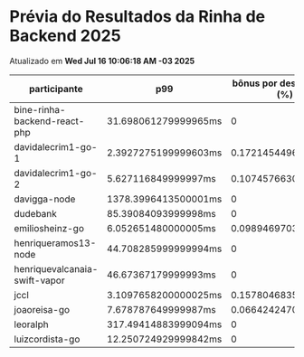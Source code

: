 # Prévia do Resultados da Rinha de Backend 2025
Atualizado em **Wed Jul 16 10:06:18 AM -03 2025**


| participante | p99 | bônus por desempenho (%) | multa ($) | lucro |
| -- | -- | -- | -- | -- |
|	bine-rinha-backend-react-php	|	31.698061279999965ms	|	0	|	106873.39774998295	|	198479.16724996833	|
|	davidalecrim1-go-1	|	2.3927275199999603ms	|	0.1721454496000008	|	88063.71875	|	206860.5304147622	|
|	davidalecrim1-go-2	|	5.627116849999997ms	|	0.10745766300000006	|	104337.093	|	225802.65893712477	|
|	davigga-node	|	1378.3996413500001ms	|	0	|	34584.359249999994	|	64228.09574999999	|
|	dudebank	|	85.39084093999998ms	|	0	|	108264.65649999998	|	201062.93349999998	|
|	emiliosheinz-go	|	6.052651480000005ms	|	0.0989469703999999	|	81804.27324999028	|	175048.75033243993	|
|	henriqueramos13-node	|	44.708285999999994ms	|	0	|	60470.81249999999	|	112302.9375	|
|	henriquevalcanaia-swift-vapor	|	46.67367179999993ms	|	0	|	34949.32524999809	|	64905.88974999645	|
|	jccl	|	3.1097658200000025ms	|	0.15780468359999997	|	25774.330749999997	|	59487.500275729995	|
|	joaoreisa-go	|	7.678787649999987ms	|	0.06642424700000026	|	0	|	332386.04730376054	|
|	leoralph	|	317.49414883999094ms	|	0	|	64073.820999999996	|	118994.239	|
|	luizcordista-go	|	12.250724929999842ms	|	0	|	0	|	306471.94	|
